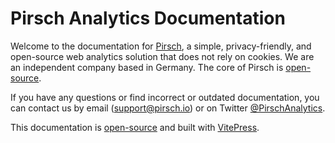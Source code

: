 # Pirsch Analytics Documentation

Welcome to the documentation for [Pirsch](https://pirsch.io/), a simple, privacy-friendly, and open-source web analytics solution that does not rely on cookies. We are an independent company based in Germany. The core of Pirsch is [open-source](https://github.com/pirsch-analytics/pirsch).

If you have any questions or find incorrect or outdated documentation, you can contact us by email ([support@pirsch.io](mailto:support@pirsch.io)) or on Twitter [@PirschAnalytics](https://twitter.com/PirschAnalytics).

This documentation is [open-source](https://github.com/pirsch-analytics/docs) and built with [VitePress](https://vitepress.vuejs.org/guide/getting-started).
